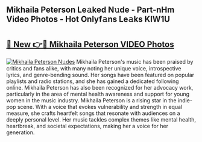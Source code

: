## Mikhaila Peterson Le𝚊ked N𝚞de - Part-nHm Video Photos - Hot Onlyf𝚊ns Le𝚊ks KIW1U

# <h2><a href="http://ab54497.deff.icu/?id=Mikhaila+Peterson">🔗 New 👉🔴 Mikhaila Peterson VIDEO Photos</a></h2>

[![Mikhaila Peterson N𝚞des](https://i.imgur.com/rIISA9y.gif)](http://ab54497.deff.icu/?id=Mikhaila+Peterson)
Mikhaila Peterson's music has been praised by critics and fans alike, with many noting her unique voice, introspective lyrics, and genre-bending sound. Her songs have been featured on popular playlists and radio stations, and she has gained a dedicated following online. Mikhaila Peterson has also been recognized for her advocacy work, particularly in the area of mental health awareness and support for young women in the music industry. Mikhaila Peterson is a rising star in the indie-pop scene. With a voice that evokes vulnerability and strength in equal measure, she crafts heartfelt songs that resonate with audiences on a deeply personal level. Her music tackles complex themes like mental health, heartbreak, and societal expectations, making her a voice for her generation.
